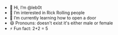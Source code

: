- 👋 Hi, I’m @leb0t
- 👀 I’m interested in Rick Rolling people
- 🌱 I’m currently learning how to open a door
- 😄 Pronouns: doesn't exist it's either male or female
- ⚡ Fun fact: 2+2 = 5

<!---
leb0t/leb0t is a ✨ special ✨ repository because its `README.md` (this file) appears on your GitHub profile.
You can click the Preview link to take a look at your changes.
--->
